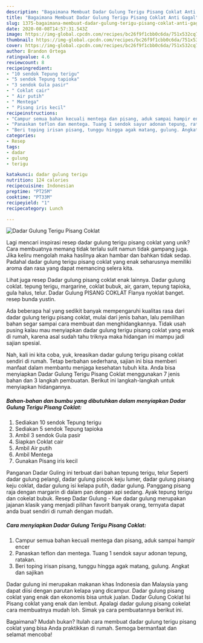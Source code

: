```yaml
---
description: "Bagaimana Membuat Dadar Gulung Terigu Pisang Coklat Anti Gagal"
title: "Bagaimana Membuat Dadar Gulung Terigu Pisang Coklat Anti Gagal"
slug: 1375-bagaimana-membuat-dadar-gulung-terigu-pisang-coklat-anti-gagal
date: 2020-08-08T14:57:31.543Z
image: https://img-global.cpcdn.com/recipes/bc26f9f1cbb0c6da/751x532cq70/dadar-gulung-terigu-pisang-coklat-foto-resep-utama.jpg
thumbnail: https://img-global.cpcdn.com/recipes/bc26f9f1cbb0c6da/751x532cq70/dadar-gulung-terigu-pisang-coklat-foto-resep-utama.jpg
cover: https://img-global.cpcdn.com/recipes/bc26f9f1cbb0c6da/751x532cq70/dadar-gulung-terigu-pisang-coklat-foto-resep-utama.jpg
author: Brandon Ortega
ratingvalue: 4.6
reviewcount: 8
recipeingredient:
- "10 sendok Tepung terigu"
- "5 sendok Tepung tapioka"
- "3 sendok Gula pasir"
- " Coklat cair"
- " Air putih"
- " Mentega"
- " Pisang iris kecil"
recipeinstructions:
- "Campur semua bahan kecuali mentega dan pisang, aduk sampai hampir encer"
- "Panaskan teflon dan mentega. Tuang 1 sendok sayur adonan tepung, ratakan."
- "Beri toping irisan pisang, tunggu hingga agak matang, gulung. Angkat dan sajikan"
categories:
- Resep
tags:
- dadar
- gulung
- terigu

katakunci: dadar gulung terigu 
nutrition: 124 calories
recipecuisine: Indonesian
preptime: "PT25M"
cooktime: "PT33M"
recipeyield: "1"
recipecategory: Lunch

---
```



![Dadar Gulung Terigu Pisang Coklat](https://img-global.cpcdn.com/recipes/bc26f9f1cbb0c6da/751x532cq70/dadar-gulung-terigu-pisang-coklat-foto-resep-utama.jpg)

Lagi mencari inspirasi resep dadar gulung terigu pisang coklat yang unik? Cara membuatnya memang tidak terlalu sulit namun tidak gampang juga. Jika keliru mengolah maka hasilnya akan hambar dan bahkan tidak sedap. Padahal dadar gulung terigu pisang coklat yang enak seharusnya memiliki aroma dan rasa yang dapat memancing selera kita.

Lihat juga resep Dadar gulung pisang coklat enak lainnya. Dadar gulung coklat. tepung terigu, margarine, coklat bubuk, air, garam, tepung tapioka, gula halus, telur. Dadar Gulung PISANG COKLAT Flanya nyoklat banget. resep bunda yustin.

Ada beberapa hal yang sedikit banyak mempengaruhi kualitas rasa dari dadar gulung terigu pisang coklat, mulai dari jenis bahan, lalu pemilihan bahan segar sampai cara membuat dan menghidangkannya. Tidak usah pusing kalau mau menyiapkan dadar gulung terigu pisang coklat yang enak di rumah, karena asal sudah tahu triknya maka hidangan ini mampu jadi sajian spesial.


Nah, kali ini kita coba, yuk, kreasikan dadar gulung terigu pisang coklat sendiri di rumah. Tetap berbahan sederhana, sajian ini bisa memberi manfaat dalam membantu menjaga kesehatan tubuh kita. Anda bisa menyiapkan Dadar Gulung Terigu Pisang Coklat menggunakan 7 jenis bahan dan 3 langkah pembuatan. Berikut ini langkah-langkah untuk menyiapkan hidangannya.

<!--inarticleads1-->

##### Bahan-bahan dan bumbu yang dibutuhkan dalam menyiapkan Dadar Gulung Terigu Pisang Coklat:

1. Sediakan 10 sendok Tepung terigu
1. Sediakan 5 sendok Tepung tapioka
1. Ambil 3 sendok Gula pasir
1. Siapkan  Coklat cair
1. Ambil  Air putih
1. Ambil  Mentega
1. Gunakan  Pisang iris kecil


Panganan Dadar Guling ini terbuat dari bahan tepung terigu, telur Seperti dadar gulung pelangi, dadar gulung piscok keju lumer, dadar gulung pisang keju coklat, dadar gulung isi kelapa putih, dadar gulung. Panggang pisang raja dengan margarin di dalam pan dengan api sedang. Ayak tepung terigu dan cokelat bubuk. Resep Dadar Gulung - Kue dadar gulung merupakan jajanan klasik yang menjadi pilihan favorit banyak orang, ternyata dapat anda buat sendiri di rumah dengan mudah. 

<!--inarticleads2-->

##### Cara menyiapkan Dadar Gulung Terigu Pisang Coklat:

1. Campur semua bahan kecuali mentega dan pisang, aduk sampai hampir encer
1. Panaskan teflon dan mentega. Tuang 1 sendok sayur adonan tepung, ratakan.
1. Beri toping irisan pisang, tunggu hingga agak matang, gulung. Angkat dan sajikan


Dadar gulung ini merupakan makanan khas Indonesia dan Malaysia yang dapat diisi dengan parutan kelapa yang dicampur. Dadar gulung pisang coklat yang enak dan ekonomis bisa untuk jualan. Dadar Gulung Coklat Isi Pisang coklat yang enak dan lembut. Apalagi dadar gulung pisang cokelat cara membuatnya mudah loh. Simak ya cara pembuatannya berikut ini. 

Bagaimana? Mudah bukan? Itulah cara membuat dadar gulung terigu pisang coklat yang bisa Anda praktikkan di rumah. Semoga bermanfaat dan selamat mencoba!
